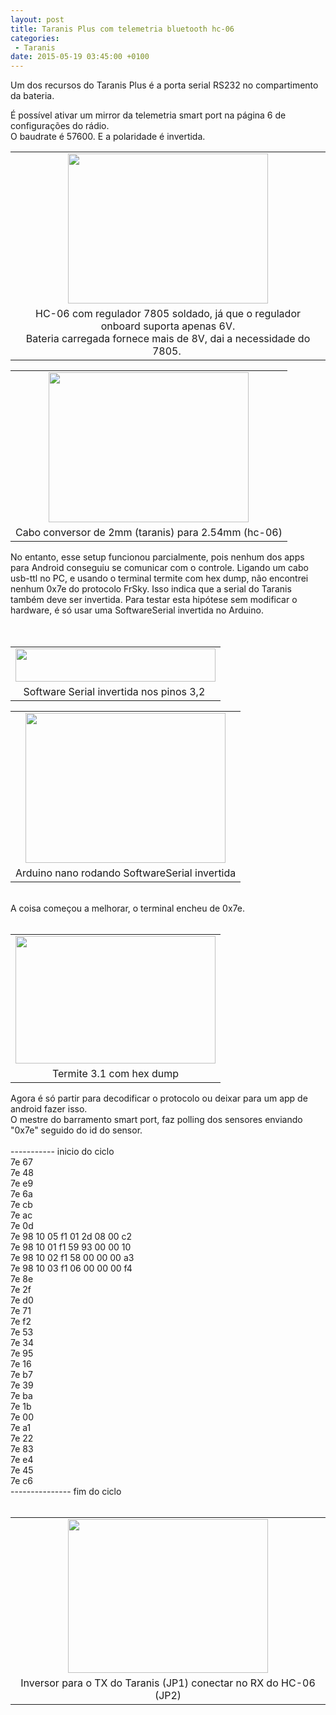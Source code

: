```yaml
---
layout: post
title: Taranis Plus com telemetria bluetooth hc-06
categories:
 - Taranis
date: 2015-05-19 03:45:00 +0100
---
```


Um dos recursos do Taranis Plus é a porta serial RS232 no compartimento da bateria.  

<div>
É possível ativar um mirror da telemetria smart port na página 6 de configurações do rádio.</div>

<div>
O baudrate é 57600. E a polaridade é invertida.&nbsp;</div>

<table align="center" cellpadding="0" cellspacing="0" class="tr-caption-container" style="margin-left: auto; margin-right: auto; text-align: center;"><tbody>
<tr><td style="text-align: center;"><a href="http://4.bp.blogspot.com/-ngeARslrlpY/VVqb17vsbtI/AAAAAAABIpM/qRJPiQmKre0/s1600/IMG_20150517_112134.jpg" imageanchor="1" style="margin-left: auto; margin-right: auto;"><img border="0" height="240" src="http://4.bp.blogspot.com/-ngeARslrlpY/VVqb17vsbtI/AAAAAAABIpM/qRJPiQmKre0/s320/IMG_20150517_112134.jpg" width="320"/></a></td></tr>
<tr><td class="tr-caption" style="text-align: center;">HC-06 com regulador 7805 soldado, já que o regulador onboard suporta apenas 6V. <br/>
Bateria carregada fornece mais de 8V, dai a necessidade do 7805.&nbsp;</td></tr>
</tbody></table>

  

<table align="center" cellpadding="0" cellspacing="0" class="tr-caption-container" style="margin-left: auto; margin-right: auto; text-align: center;"><tbody>
<tr><td style="text-align: center;"><a href="http://4.bp.blogspot.com/-DnmS0_b3DMc/VVqb13Ap38I/AAAAAAABIpM/kvumD57q_-k/s1600/IMG_20150517_112117.jpg" imageanchor="1" style="margin-left: auto; margin-right: auto;"><img border="0" height="240" src="http://4.bp.blogspot.com/-DnmS0_b3DMc/VVqb13Ap38I/AAAAAAABIpM/kvumD57q_-k/s320/IMG_20150517_112117.jpg" width="320"/></a></td></tr>
<tr><td class="tr-caption" style="text-align: center;">Cabo conversor de 2mm (taranis) para 2.54mm (hc-06)</td></tr>
</tbody></table>

<div>
No entanto, esse setup funcionou parcialmente, pois nenhum dos apps para Android conseguiu se comunicar com o controle. Ligando um cabo usb-ttl no PC, e usando o terminal termite com hex dump, não encontrei nenhum 0x7e do protocolo FrSky. Isso indica que a serial do Taranis também deve ser invertida. Para testar esta hipótese sem modificar o hardware, é só usar uma SoftwareSerial invertida no Arduino.</div>

<div>
<br/></div>

<div>
<br/></div>

<table align="center" cellpadding="0" cellspacing="0" class="tr-caption-container" style="margin-left: auto; margin-right: auto; text-align: center;"><tbody>
<tr><td style="text-align: center;"><a href="http://1.bp.blogspot.com/-rS8G6YvzcM8/VVqfnydhAoI/AAAAAAABIpY/nkDYQx9Fh1c/s1600/software-serial-arduino.PNG" imageanchor="1" style="margin-left: auto; margin-right: auto;"><img border="0" height="53" src="http://1.bp.blogspot.com/-rS8G6YvzcM8/VVqfnydhAoI/AAAAAAABIpY/nkDYQx9Fh1c/s320/software-serial-arduino.PNG" width="320"/></a></td></tr>
<tr><td class="tr-caption" style="text-align: center;">Software Serial invertida nos pinos 3,2&nbsp;</td></tr>
</tbody></table>

<table align="center" cellpadding="0" cellspacing="0" class="tr-caption-container" style="margin-left: auto; margin-right: auto; text-align: center;"><tbody>
<tr><td style="text-align: center;"><a href="http://4.bp.blogspot.com/-zYOPNy7HSxo/VVqgpsShAMI/AAAAAAABIp0/PVWVvCyDwmY/s1600/IMG_20150518_232851.jpg" imageanchor="1" style="margin-left: auto; margin-right: auto;"><img border="0" height="240" src="http://4.bp.blogspot.com/-zYOPNy7HSxo/VVqgpsShAMI/AAAAAAABIp0/PVWVvCyDwmY/s320/IMG_20150518_232851.jpg" width="320"/></a></td></tr>
<tr><td class="tr-caption" style="text-align: center;">Arduino nano rodando SoftwareSerial invertida</td></tr>
</tbody></table>

<div>
<br/></div>

<div>
A coisa começou a melhorar, o terminal encheu de 0x7e.</div>

<div>
<br/></div>

<div>
<table align="center" cellpadding="0" cellspacing="0" class="tr-caption-container" style="margin-left: auto; margin-right: auto; text-align: center;"><tbody>
<tr><td style="text-align: center;"><a href="http://2.bp.blogspot.com/-YuEF5cc9qdw/VVqgdXfjBXI/AAAAAAABIps/AZ-l241mjWw/s1600/termite-frsky.png" imageanchor="1" style="margin-left: auto; margin-right: auto;"><img border="0" height="204" src="http://2.bp.blogspot.com/-YuEF5cc9qdw/VVqgdXfjBXI/AAAAAAABIps/AZ-l241mjWw/s320/termite-frsky.png" width="320"/></a></td></tr>
<tr><td class="tr-caption" style="text-align: center;">Termite 3.1 com hex dump</td></tr>
</tbody></table>
<div>
Agora é só partir para decodificar o protocolo ou deixar para um app de android fazer isso.</div>
<div>
O mestre do barramento smart port, faz polling dos sensores enviando "0x7e" seguido do id do sensor.</div>
<div>
<br/></div>
<div>
----------- inicio do ciclo</div>
<div>
7e 67&nbsp;</div>
<div>
7e 48&nbsp;</div>
<div>
7e e9&nbsp;</div>
<div>
7e 6a&nbsp;</div>
<div>
7e cb&nbsp;</div>
<div>
7e ac&nbsp;</div>
<div>
7e 0d&nbsp;</div>
<div>
7e 98 10 05 f1 01 2d 08 00 c2&nbsp;</div>
<div>
7e 98 10 01 f1 59 93 00 00 10&nbsp;</div>
<div>
7e 98 10 02 f1 58 00 00 00 a3&nbsp;</div>
<div>
7e 98 10 03 f1 06 00 00 00 f4&nbsp;</div>
<div>
7e 8e&nbsp;</div>
<div>
7e 2f&nbsp;</div>
<div>
7e d0&nbsp;</div>
<div>
7e 71&nbsp;</div>
<div>
7e f2&nbsp;</div>
<div>
7e 53&nbsp;</div>
<div>
7e 34&nbsp;</div>
<div>
7e 95&nbsp;</div>
<div>
7e 16&nbsp;</div>
<div>
7e b7&nbsp;</div>
<div>
7e 39&nbsp;</div>
<div>
7e ba&nbsp;</div>
<div>
7e 1b&nbsp;</div>
<div>
7e 00&nbsp;</div>
<div>
7e a1&nbsp;</div>
<div>
7e 22&nbsp;</div>
<div>
7e 83&nbsp;</div>
<div>
7e e4&nbsp;</div>
<div>
7e 45&nbsp;</div>
<div>
7e c6</div>
<div>
--------------- fim do ciclo</div>
</div>

<div>
<br/></div>

<table align="center" cellpadding="0" cellspacing="0" class="tr-caption-container" style="margin-left: auto; margin-right: auto; text-align: center;"><tbody>
<tr><td style="text-align: center;"><a href="http://2.bp.blogspot.com/-9DHhKlmk8aM/VVqjPwJVi7I/AAAAAAABIqA/WPIDTjNmLEU/s1600/inverter.png" imageanchor="1" style="margin-left: auto; margin-right: auto;"><img border="0" height="246" src="http://2.bp.blogspot.com/-9DHhKlmk8aM/VVqjPwJVi7I/AAAAAAABIqA/WPIDTjNmLEU/s320/inverter.png" width="320"/></a></td></tr>
<tr><td class="tr-caption" style="text-align: center;">Inversor para o TX do Taranis (JP1) conectar no RX do HC-06 (JP2)</td></tr>
</tbody></table>

<div>
<br/></div>

<div>
<br/></div>

<div>
<br/></div>